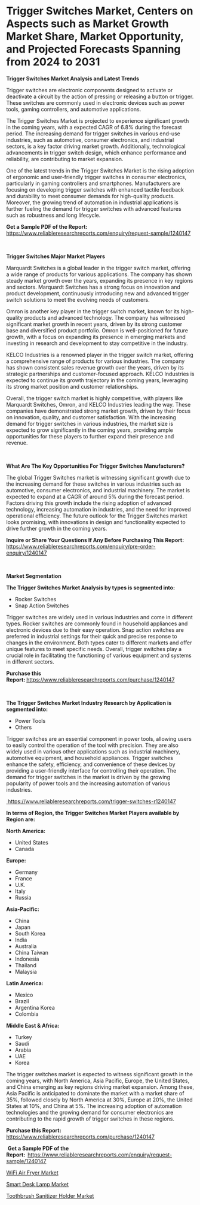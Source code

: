 <p><h1>Trigger Switches Market, Centers on Aspects such as Market Growth Market Share, Market Opportunity, and Projected Forecasts Spanning from 2024 to 2031</h1></p><p><strong>Trigger Switches Market Analysis and Latest Trends</strong></p>
<p><p>Trigger switches are electronic components designed to activate or deactivate a circuit by the action of pressing or releasing a button or trigger. These switches are commonly used in electronic devices such as power tools, gaming controllers, and automotive applications.</p><p>The Trigger Switches Market is projected to experience significant growth in the coming years, with a expected CAGR of 6.8% during the forecast period. The increasing demand for trigger switches in various end-use industries, such as automotive, consumer electronics, and industrial sectors, is a key factor driving market growth. Additionally, technological advancements in trigger switch design, which enhance performance and reliability, are contributing to market expansion.</p><p>One of the latest trends in the Trigger Switches Market is the rising adoption of ergonomic and user-friendly trigger switches in consumer electronics, particularly in gaming controllers and smartphones. Manufacturers are focusing on developing trigger switches with enhanced tactile feedback and durability to meet consumer demands for high-quality products. Moreover, the growing trend of automation in industrial applications is further fueling the demand for trigger switches with advanced features such as robustness and long lifecycle.</p></p>
<p><strong>Get a Sample PDF of the Report:&nbsp;</strong> <a href="https://www.reliableresearchreports.com/enquiry/request-sample/1240147">https://www.reliableresearchreports.com/enquiry/request-sample/1240147</a></p>
<p>&nbsp;</p>
<p><strong>Trigger Switches Major Market Players</strong></p>
<p><p>Marquardt Switches is a global leader in the trigger switch market, offering a wide range of products for various applications. The company has shown steady market growth over the years, expanding its presence in key regions and sectors. Marquardt Switches has a strong focus on innovation and product development, continuously introducing new and advanced trigger switch solutions to meet the evolving needs of customers.</p><p>Omron is another key player in the trigger switch market, known for its high-quality products and advanced technology. The company has witnessed significant market growth in recent years, driven by its strong customer base and diversified product portfolio. Omron is well-positioned for future growth, with a focus on expanding its presence in emerging markets and investing in research and development to stay competitive in the industry.</p><p>KELCO Industries is a renowned player in the trigger switch market, offering a comprehensive range of products for various industries. The company has shown consistent sales revenue growth over the years, driven by its strategic partnerships and customer-focused approach. KELCO Industries is expected to continue its growth trajectory in the coming years, leveraging its strong market position and customer relationships.</p><p>Overall, the trigger switch market is highly competitive, with players like Marquardt Switches, Omron, and KELCO Industries leading the way. These companies have demonstrated strong market growth, driven by their focus on innovation, quality, and customer satisfaction. With the increasing demand for trigger switches in various industries, the market size is expected to grow significantly in the coming years, providing ample opportunities for these players to further expand their presence and revenue.</p></p>
<p>&nbsp;</p>
<p><strong>What Are The Key Opportunities For Trigger Switches Manufacturers?</strong></p>
<p><p>The global Trigger Switches market is witnessing significant growth due to the increasing demand for these switches in various industries such as automotive, consumer electronics, and industrial machinery. The market is expected to expand at a CAGR of around 5% during the forecast period. Factors driving this growth include the rising adoption of advanced technology, increasing automation in industries, and the need for improved operational efficiency. The future outlook for the Trigger Switches market looks promising, with innovations in design and functionality expected to drive further growth in the coming years.</p></p>
<p><strong>Inquire or Share Your Questions If Any Before Purchasing This Report:</strong> <a href="https://www.reliableresearchreports.com/enquiry/pre-order-enquiry/1240147">https://www.reliableresearchreports.com/enquiry/pre-order-enquiry/1240147</a></p>
<p>&nbsp;</p>
<p><strong>Market Segmentation</strong></p>
<p><strong>The Trigger Switches Market Analysis by types is segmented into:</strong></p>
<p><ul><li>Rocker Switches</li><li>Snap Action Switches</li></ul></p>
<p><p>Trigger switches are widely used in various industries and come in different types. Rocker switches are commonly found in household appliances and electronic devices due to their easy operation. Snap action switches are preferred in industrial settings for their quick and precise response to changes in the environment. Both types cater to different markets and offer unique features to meet specific needs. Overall, trigger switches play a crucial role in facilitating the functioning of various equipment and systems in different sectors.</p></p>
<p><strong>Purchase this Report:&nbsp;</strong><a href="https://www.reliableresearchreports.com/purchase/1240147">https://www.reliableresearchreports.com/purchase/1240147</a></p>
<p>&nbsp;</p>
<p><strong>The Trigger Switches Market Industry Research by Application is segmented into:</strong></p>
<p><ul><li>Power Tools</li><li>Others</li></ul></p>
<p><p>Trigger switches are an essential component in power tools, allowing users to easily control the operation of the tool with precision. They are also widely used in various other applications such as industrial machinery, automotive equipment, and household appliances. Trigger switches enhance the safety, efficiency, and convenience of these devices by providing a user-friendly interface for controlling their operation. The demand for trigger switches in the market is driven by the growing popularity of power tools and the increasing automation of various industries.</p></p>
<p><a href="https://www.reliableresearchreports.com/trigger-switches-r1240147">&nbsp;https://www.reliableresearchreports.com/trigger-switches-r1240147</a></p>
<p><strong>In terms of Region, the Trigger Switches Market Players available by Region are:</strong></p>
<p>
    <p> <strong> North America: </strong>
        <ul>
            <li>United States</li>
            <li>Canada</li>
        </ul>
        </p> 
    <p> <strong> Europe: </strong>
        <ul>
            <li>Germany</li>
            <li>France</li>
            <li>U.K.</li>
            <li>Italy</li>
            <li>Russia</li>
        </ul>
        </p> 
    <p> <strong> Asia-Pacific: </strong>
        <ul>
            <li>China</li>
            <li>Japan</li>
            <li>South Korea</li>
            <li>India</li>
            <li>Australia</li>
            <li>China Taiwan</li>
            <li>Indonesia</li>
            <li>Thailand</li>
            <li>Malaysia</li>
        </ul>
        </p> 
    <p> <strong> Latin America: </strong>
        <ul>
            <li>Mexico</li>
            <li>Brazil</li>
            <li>Argentina Korea</li>
            <li>Colombia</li>
        </ul>
        </p> 
    <p> <strong> Middle East & Africa: </strong>
        <ul>
            <li>Turkey</li>
            <li>Saudi</li>
            <li>Arabia</li>
            <li>UAE</li>
            <li>Korea</li>
        </ul>
    </p>
    </p>
<p><p>The trigger switches market is expected to witness significant growth in the coming years, with North America, Asia Pacific, Europe, the United States, and China emerging as key regions driving market expansion. Among these, Asia Pacific is anticipated to dominate the market with a market share of 35%, followed closely by North America at 30%, Europe at 20%, the United States at 10%, and China at 5%. The increasing adoption of automation technologies and the growing demand for consumer electronics are contributing to the rapid growth of trigger switches in these regions.</p></p>
<p><strong>Purchase this Report: </strong><a href="https://www.reliableresearchreports.com/purchase/1240147">https://www.reliableresearchreports.com/purchase/1240147</a></p>
<p>&nbsp;<strong>Get a Sample PDF of the Report:&nbsp;&nbsp;</strong><a href="https://www.reliableresearchreports.com/enquiry/request-sample/1240147">https://www.reliableresearchreports.com/enquiry/request-sample/1240147</a></p>
<p><strong></strong></p>
<p><p><a href="https://github.com/santosh758595/Market-Research-Report-List-5/blob/main/wifi-air-fryer-market.md">WiFi Air Fryer Market</a></p><p><a href="https://github.com/elizabethdagraca/Market-Research-Report-List-4/blob/main/smart-desk-lamp-market.md">Smart Desk Lamp Market</a></p><p><a href="https://github.com/mbisetmhermsr/Market-Research-Report-List-3/blob/main/toothbrush-sanitizer-holder-market.md">Toothbrush Sanitizer Holder Market</a></p></p>